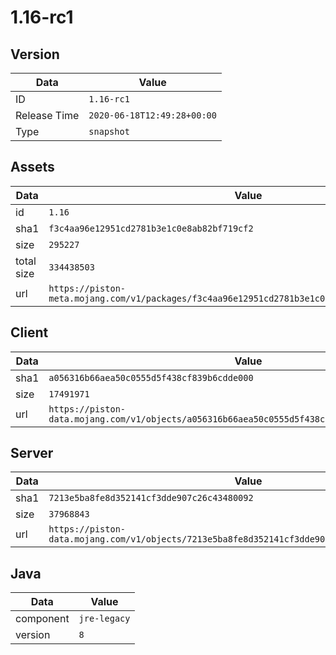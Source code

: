 # 1.16-rc1

## Version

|**Data**        | **Value**                 |
|----------------|-------------------------|
| ID   | ```1.16-rc1```   |
| Release Time   | ```2020-06-18T12:49:28+00:00```   |
| Type   | ```snapshot```   |

## Assets

|**Data**        | **Value**                 |
|----------------|-------------------------|
| id   | ```1.16```   |
| sha1   | ```f3c4aa96e12951cd2781b3e1c0e8ab82bf719cf2```   |
| size   | ```295227```   |
| total size  | ```334438503```  |
| url       | ```https://piston-meta.mojang.com/v1/packages/f3c4aa96e12951cd2781b3e1c0e8ab82bf719cf2/1.16.json``` |

## Client

|**Data**        | **Value**                 |
|----------------|-------------------------|
| sha1   | ```a056316b66aea50c0555d5f438cf839b6cdde000```   |
| size   | ```17491971```   |
| url       | ```https://piston-data.mojang.com/v1/objects/a056316b66aea50c0555d5f438cf839b6cdde000/client.jar``` |

## Server

|**Data**        | **Value**                 |
|----------------|-------------------------|
| sha1   | ```7213e5ba8fe8d352141cf3dde907c26c43480092```   |
| size   | ```37968843```   |
| url       | ```https://piston-data.mojang.com/v1/objects/7213e5ba8fe8d352141cf3dde907c26c43480092/server.jar``` |

## Java

|**Data**        | **Value**                 |
|----------------|-------------------------|
| component   | ```jre-legacy```   |
| version   | ```8```   |